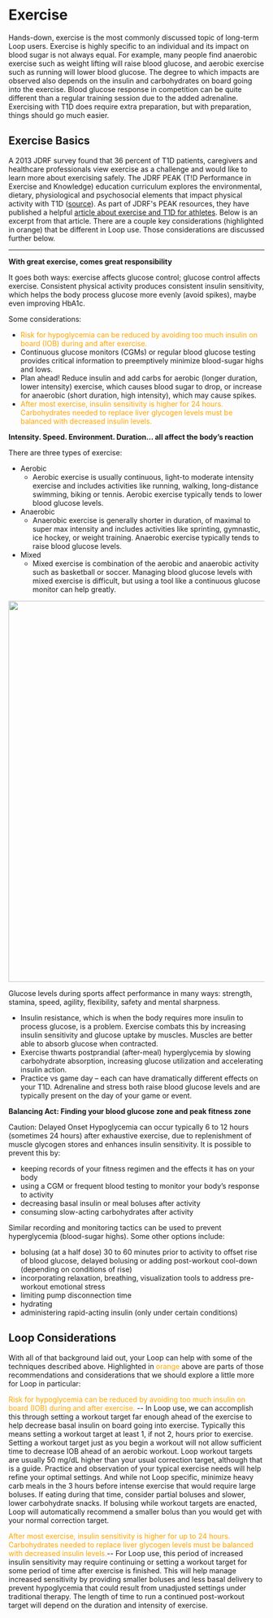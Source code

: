 # Exercise

Hands-down, exercise is the most commonly discussed topic of long-term Loop users. Exercise is highly specific to an individual and its impact on blood sugar is not always equal. For example, many people find anaerobic exercise such as weight lifting will raise blood glucose, and aerobic exercise such as running will lower blood glucose. The degree to which impacts are observed also depends on the insulin and carbohydrates on board going into the exercise. Blood glucose response in competition can be quite different than a regular training session due to the added adrenaline. Exercising with T1D does require extra preparation, but with preparation, things should go much easier.

## Exercise Basics
A 2013 JDRF survey found that 36 percent of T1D patients, caregivers and healthcare professionals view exercise as a challenge and would like to learn more about exercising safely. The JDRF PEAK (T!D Performance in Exercise and Knowledge) education curriculum explores the environmental, dietary, physiological and psychosocial elements that impact physical activity with T1D ([source](https://www.jdrf.org/t1d-resources/peak/)). As part of JDRF's PEAK resources, they have published a helpful [article about exercise and T1D for athletes](https://www.jdrf.org/t1d-resources/living-with-t1d/exercise/). Below is an excerpt from that article.  There are a couple key considerations (highlighted in orange) that be different in Loop use.  Those considerations are discussed further below.

***********************
**With great exercise, comes great responsibility**

It goes both ways: exercise affects glucose control; glucose control affects exercise. Consistent physical activity produces consistent insulin sensitivity, which helps the body process glucose more evenly (avoid spikes), maybe even improving HbA1c.  

Some considerations:

* <font color=orange>Risk for hypoglycemia can be reduced by avoiding too much insulin on board (IOB) during and after exercise.</font>
* Continuous glucose monitors (CGMs) or regular blood glucose testing provides critical information to preemptively minimize blood-sugar highs and lows.
* Plan ahead! Reduce insulin and add carbs for aerobic (longer duration, lower intensity) exercise, which causes blood sugar to drop, or increase for anaerobic (short duration, high intensity), which may cause spikes.
* <font color=orange>After most exercise, insulin sensitivity is higher for 24 hours. Carbohydrates needed to replace liver glycogen levels must be balanced with decreased insulin levels.</font>

**Intensity. Speed. Environment. Duration… all affect the body’s reaction**

There are three types of exercise:

* Aerobic
    * Aerobic exercise is usually continuous, light-to moderate intensity exercise and includes activities like running, walking, long-distance swimming, biking or tennis. Aerobic exercise typically tends to lower blood glucose levels.
* Anaerobic
    * Anaerobic exercise is generally shorter in duration, of maximal to super max intensity and includes activities like sprinting, gymnastic, ice hockey, or weight training. Anaerobic exercise typically tends to raise blood glucose levels.
* Mixed
    * Mixed exercise is combination of the aerobic and anaerobic activity such as basketball or soccer. Managing blood glucose levels with mixed exercise is difficult, but using a tool like a continuous glucose monitor can help greatly.

<p align="center">
<img src="../img/3-types-of-exercise-chart.png" width="750">
</p>

Glucose levels during sports affect performance in many ways: strength, stamina, speed, agility, flexibility, safety and mental sharpness.

* Insulin resistance, which is when the body requires more insulin to process glucose, is a problem. Exercise combats this by increasing insulin sensitivity and glucose uptake by muscles. Muscles are better able to absorb glucose when contracted.
* Exercise thwarts postprandial (after-meal) hyperglycemia by slowing carbohydrate absorption, increasing glucose utilization and accelerating insulin action.
* Practice vs game day – each can have dramatically different effects on your T1D.  Adrenaline and stress both raise blood glucose levels and are typically present on the day of your game or event. 

**Balancing Act: Finding your blood glucose zone and peak fitness zone**

Caution: Delayed Onset Hypoglycemia can occur typically 6 to 12 hours (sometimes 24 hours) after exhaustive exercise, due to replenishment of muscle glycogen stores and enhances insulin sensitivity. It is possible to prevent this by:

* keeping records of your fitness regimen and the effects it has on your body
* using a CGM or frequent blood testing to monitor your body’s response to activity
* decreasing basal insulin or meal boluses after activity
* consuming slow-acting carbohydrates after activity

Similar recording and monitoring tactics can be used to prevent hyperglycemia (blood-sugar highs). Some other options include:

* bolusing (at a half dose) 30 to 60 minutes prior to activity to offset rise of blood glucose, delayed bolusing or adding post-workout cool-down (depending on conditions of rise) 
* incorporating relaxation, breathing, visualization tools to address pre-workout emotional stress
* limiting pump disconnection time
* hydrating
* administering rapid-acting insulin (only under certain conditions)

## Loop Considerations
With all of that background laid out, your Loop can help with some of the techniques described above. Highlighted in <font color=orange>orange</font> above are parts of those recommendations and considerations that we should explore a little more for Loop in particular:

<font color=orange>Risk for hypoglycemia can be reduced by avoiding too much insulin on board (IOB) during and after exercise.</font> -- In Loop use, we can accomplish this through setting a workout target far enough ahead of the exercise to help decrease basal insulin on board going into exercise. Typically this means setting a workout target at least 1, if not 2, hours prior to exercise. Setting a workout target just as you begin a workout will not allow sufficient time to decrease IOB ahead of an aerobic workout. Loop workout targets are usually 50 mg/dL higher than your usual correction target, although that is a guide. Practice and observation of your typical exercise needs will help refine your optimal settings. And while not Loop specific, minimize heavy carb meals in the 3 hours before intense exercise that would require large boluses. If eating during that time, consider partial boluses and slower, lower carbohydrate snacks. If bolusing while workout targets are enacted, Loop will automatically recommend a smaller bolus than you would get with your normal correction target.

<font color=orange>After most exercise, insulin sensitivity is higher for up to 24 hours. Carbohydrates needed to replace liver glycogen levels must be balanced with decreased insulin levels.</font>-- For Loop use, this period of increased insulin sensitivity may require continuing or setting a workout target for some period of time after exercise is finished. This will help manage increased sensitivity by providing smaller boluses and less basal delivery to prevent hypoglycemia that could result from unadjusted settings under traditional therapy. The length of time to run a continued post-workout target will depend on the duration and intensity of exercise.
